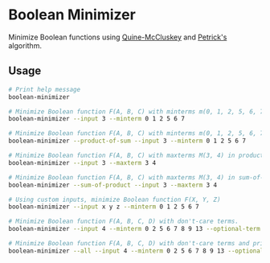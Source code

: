 # Boolean Minimizer

Minimize Boolean functions using [Quine-McCluskey](https://en.wikipedia.org/wiki/Quine%E2%80%93McCluskey_algorithm) and [Petrick's](https://en.wikipedia.org/wiki/Petrick%27s_method) algorithm.

## Usage

``` sh
# Print help message
boolean-minimizer

# Minimize Boolean function F(A, B, C) with minterms m(0, 1, 2, 5, 6, 7) in sum-of-products (SOP) form.
boolean-minimizer --input 3 --minterm 0 1 2 5 6 7

# Minimize Boolean function F(A, B, C) with minterms m(0, 1, 2, 5, 6, 7) in product-of-sums (POS) form.
boolean-minimizer --product-of-sum --input 3 --minterm 0 1 2 5 6 7

# Minimize Boolean function F(A, B, C) with maxterms M(3, 4) in product-of-sums (POS) form.
boolean-minimizer --input 3 --maxterm 3 4

# Minimize Boolean function F(A, B, C) with maxterms M(3, 4) in sum-of-products (SOP) form.
boolean-minimizer --sum-of-product --input 3 --maxterm 3 4

# Using custom inputs, minimize Boolean function F(X, Y, Z)
boolean-minimizer --input x y z --minterm 0 1 2 5 6 7

# Minimize Boolean function F(A, B, C, D) with don't-care terms.
boolean-minimizer --input 4 --minterm 0 2 5 6 7 8 9 13 --optional-term 1 12 15

# Minimize Boolean function F(A, B, C, D) with don't-care terms and print all solutions.
boolean-minimizer --all --input 4 --minterm 0 2 5 6 7 8 9 13 --optional-term 1 12 15
```
